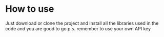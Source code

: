 # How to use
Just download or clone the project and install all the libraries used in the code and you are good to go
p.s. remember to use your own API key
